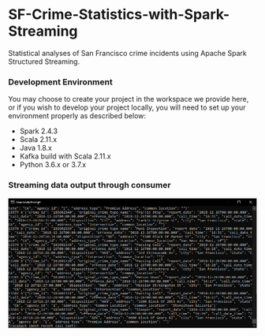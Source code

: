 # SF-Crime-Statistics-with-Spark-Streaming
Statistical analyses of San Francisco crime incidents using Apache Spark Structured Streaming.

### Development Environment
You may choose to create your project in the workspace we provide here, or if you wish to develop your project locally, you will need to set up your environment properly as described below:

* Spark 2.4.3
* Scala 2.11.x
* Java 1.8.x
* Kafka build with Scala 2.11.x
* Python 3.6.x or 3.7.x

### Streaming data output through consumer
![](consumer_log.png)
